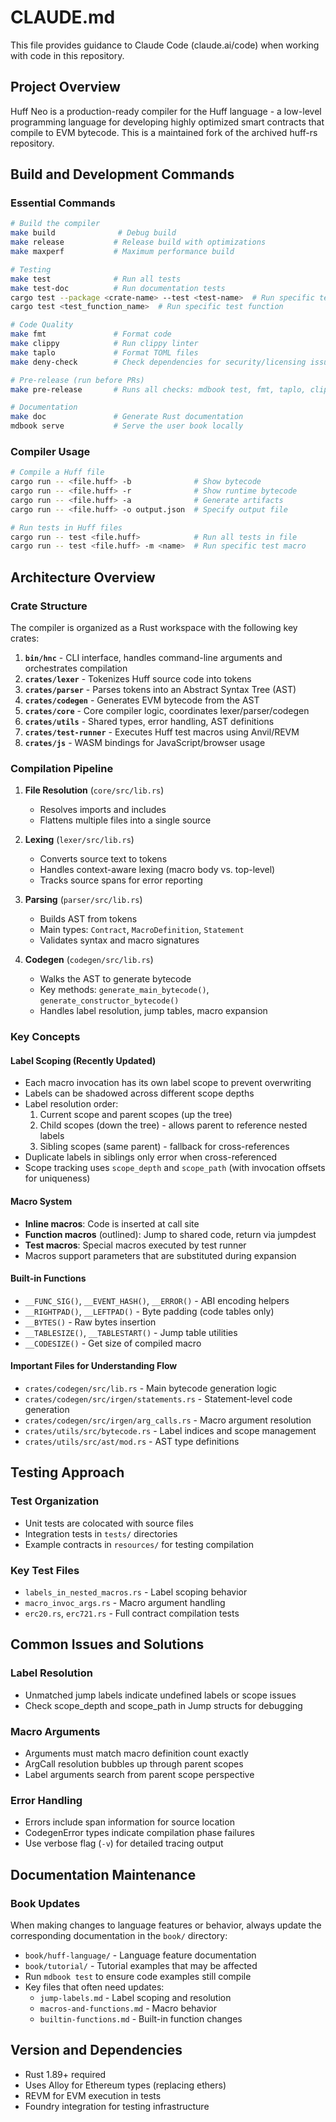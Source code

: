 # CLAUDE.md

This file provides guidance to Claude Code (claude.ai/code) when working with code in this repository.

## Project Overview

Huff Neo is a production-ready compiler for the Huff language - a low-level programming language for developing highly optimized smart contracts that compile to EVM bytecode. This is a maintained fork of the archived huff-rs repository.

## Build and Development Commands

### Essential Commands
```bash
# Build the compiler
make build              # Debug build
make release           # Release build with optimizations
make maxperf           # Maximum performance build

# Testing
make test              # Run all tests
make test-doc          # Run documentation tests
cargo test --package <crate-name> --test <test-name>  # Run specific test
cargo test <test_function_name>  # Run specific test function

# Code Quality
make fmt               # Format code
make clippy            # Run clippy linter
make taplo             # Format TOML files
make deny-check        # Check dependencies for security/licensing issues

# Pre-release (run before PRs)
make pre-release       # Runs all checks: mdbook test, fmt, taplo, clippy, tests, deny-check

# Documentation
make doc               # Generate Rust documentation
mdbook serve           # Serve the user book locally
```

### Compiler Usage
```bash
# Compile a Huff file
cargo run -- <file.huff> -b              # Show bytecode
cargo run -- <file.huff> -r              # Show runtime bytecode
cargo run -- <file.huff> -a              # Generate artifacts
cargo run -- <file.huff> -o output.json  # Specify output file

# Run tests in Huff files
cargo run -- test <file.huff>            # Run all tests in file
cargo run -- test <file.huff> -m <name>  # Run specific test macro
```

## Architecture Overview

### Crate Structure

The compiler is organized as a Rust workspace with the following key crates:

1. **`bin/hnc`** - CLI interface, handles command-line arguments and orchestrates compilation
2. **`crates/lexer`** - Tokenizes Huff source code into tokens
3. **`crates/parser`** - Parses tokens into an Abstract Syntax Tree (AST)
4. **`crates/codegen`** - Generates EVM bytecode from the AST
5. **`crates/core`** - Core compiler logic, coordinates lexer/parser/codegen
6. **`crates/utils`** - Shared types, error handling, AST definitions
7. **`crates/test-runner`** - Executes Huff test macros using Anvil/REVM
8. **`crates/js`** - WASM bindings for JavaScript/browser usage

### Compilation Pipeline

1. **File Resolution** (`core/src/lib.rs`)
   - Resolves imports and includes
   - Flattens multiple files into a single source

2. **Lexing** (`lexer/src/lib.rs`)
   - Converts source text to tokens
   - Handles context-aware lexing (macro body vs. top-level)
   - Tracks source spans for error reporting

3. **Parsing** (`parser/src/lib.rs`)
   - Builds AST from tokens
   - Main types: `Contract`, `MacroDefinition`, `Statement`
   - Validates syntax and macro signatures

4. **Codegen** (`codegen/src/lib.rs`)
   - Walks the AST to generate bytecode
   - Key methods: `generate_main_bytecode()`, `generate_constructor_bytecode()`
   - Handles label resolution, jump tables, macro expansion

### Key Concepts

#### Label Scoping (Recently Updated)
- Each macro invocation has its own label scope to prevent overwriting
- Labels can be shadowed across different scope depths
- Label resolution order:
  1. Current scope and parent scopes (up the tree)
  2. Child scopes (down the tree) - allows parent to reference nested labels
  3. Sibling scopes (same parent) - fallback for cross-references
- Duplicate labels in siblings only error when cross-referenced
- Scope tracking uses `scope_depth` and `scope_path` (with invocation offsets for uniqueness)

#### Macro System
- **Inline macros**: Code is inserted at call site
- **Function macros** (outlined): Jump to shared code, return via jumpdest
- **Test macros**: Special macros executed by test runner
- Macros support parameters that are substituted during expansion

#### Built-in Functions
- `__FUNC_SIG()`, `__EVENT_HASH()`, `__ERROR()` - ABI encoding helpers
- `__RIGHTPAD()`, `__LEFTPAD()` - Byte padding (code tables only)
- `__BYTES()` - Raw bytes insertion
- `__TABLESIZE()`, `__TABLESTART()` - Jump table utilities
- `__CODESIZE()` - Get size of compiled macro

#### Important Files for Understanding Flow
- `crates/codegen/src/lib.rs` - Main bytecode generation logic
- `crates/codegen/src/irgen/statements.rs` - Statement-level code generation
- `crates/codegen/src/irgen/arg_calls.rs` - Macro argument resolution
- `crates/utils/src/bytecode.rs` - Label indices and scope management
- `crates/utils/src/ast/mod.rs` - AST type definitions

## Testing Approach

### Test Organization
- Unit tests are colocated with source files
- Integration tests in `tests/` directories
- Example contracts in `resources/` for testing compilation

### Key Test Files
- `labels_in_nested_macros.rs` - Label scoping behavior
- `macro_invoc_args.rs` - Macro argument handling
- `erc20.rs`, `erc721.rs` - Full contract compilation tests

## Common Issues and Solutions

### Label Resolution
- Unmatched jump labels indicate undefined labels or scope issues
- Check scope_depth and scope_path in Jump structs for debugging

### Macro Arguments
- Arguments must match macro definition count exactly
- ArgCall resolution bubbles up through parent scopes
- Label arguments search from parent scope perspective

### Error Handling
- Errors include span information for source location
- CodegenError types indicate compilation phase failures
- Use verbose flag (`-v`) for detailed tracing output

## Documentation Maintenance

### Book Updates
When making changes to language features or behavior, always update the corresponding documentation in the `book/` directory:
- `book/huff-language/` - Language feature documentation
- `book/tutorial/` - Tutorial examples that may be affected
- Run `mdbook test` to ensure code examples still compile
- Key files that often need updates:
  - `jump-labels.md` - Label scoping and resolution
  - `macros-and-functions.md` - Macro behavior
  - `builtin-functions.md` - Built-in function changes

## Version and Dependencies

- Rust 1.89+ required
- Uses Alloy for Ethereum types (replacing ethers)
- REVM for EVM execution in tests
- Foundry integration for testing infrastructure